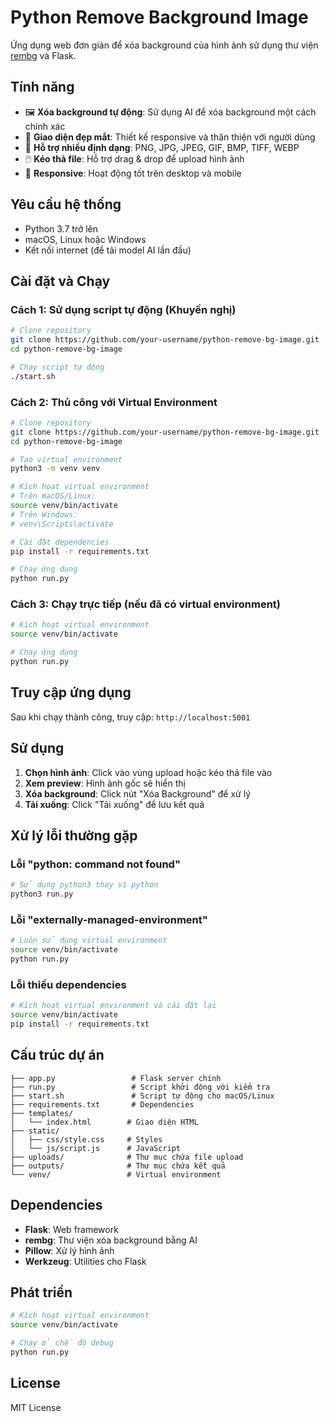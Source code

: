 # Python Remove Background Image

Ứng dụng web đơn giản để xóa background của hình ảnh sử dụng thư viện [rembg](https://github.com/danielgatis/rembg) và Flask.

## Tính năng

- 🖼️ **Xóa background tự động**: Sử dụng AI để xóa background một cách chính xác
- 🎨 **Giao diện đẹp mắt**: Thiết kế responsive và thân thiện với người dùng
- 📁 **Hỗ trợ nhiều định dạng**: PNG, JPG, JPEG, GIF, BMP, TIFF, WEBP
- 🖱️ **Kéo thả file**: Hỗ trợ drag & drop để upload hình ảnh
- 📱 **Responsive**: Hoạt động tốt trên desktop và mobile

## Yêu cầu hệ thống

- Python 3.7 trở lên
- macOS, Linux hoặc Windows
- Kết nối internet (để tải model AI lần đầu)

## Cài đặt và Chạy

### Cách 1: Sử dụng script tự động (Khuyến nghị)

```bash
# Clone repository
git clone https://github.com/your-username/python-remove-bg-image.git
cd python-remove-bg-image

# Chạy script tự động
./start.sh
```

### Cách 2: Thủ công với Virtual Environment

```bash
# Clone repository
git clone https://github.com/your-username/python-remove-bg-image.git
cd python-remove-bg-image

# Tạo virtual environment
python3 -m venv venv

# Kích hoạt virtual environment
# Trên macOS/Linux:
source venv/bin/activate
# Trên Windows:
# venv\Scripts\activate

# Cài đặt dependencies
pip install -r requirements.txt

# Chạy ứng dụng
python run.py
```

### Cách 3: Chạy trực tiếp (nếu đã có virtual environment)

```bash
# Kích hoạt virtual environment
source venv/bin/activate

# Chạy ứng dụng
python run.py
```

## Truy cập ứng dụng

Sau khi chạy thành công, truy cập: `http://localhost:5001`

## Sử dụng

1. **Chọn hình ảnh**: Click vào vùng upload hoặc kéo thả file vào
2. **Xem preview**: Hình ảnh gốc sẽ hiển thị
3. **Xóa background**: Click nút "Xóa Background" để xử lý
4. **Tải xuống**: Click "Tải xuống" để lưu kết quả

## Xử lý lỗi thường gặp

### Lỗi "python: command not found"
```bash
# Sử dụng python3 thay vì python
python3 run.py
```

### Lỗi "externally-managed-environment"
```bash
# Luôn sử dụng virtual environment
source venv/bin/activate
python run.py
```

### Lỗi thiếu dependencies
```bash
# Kích hoạt virtual environment và cài đặt lại
source venv/bin/activate
pip install -r requirements.txt
```

## Cấu trúc dự án

```
├── app.py                 # Flask server chính
├── run.py                 # Script khởi động với kiểm tra
├── start.sh               # Script tự động cho macOS/Linux
├── requirements.txt       # Dependencies
├── templates/
│   └── index.html        # Giao diện HTML
├── static/
│   ├── css/style.css     # Styles
│   └── js/script.js      # JavaScript
├── uploads/              # Thư mục chứa file upload
├── outputs/              # Thư mục chứa kết quả
└── venv/                 # Virtual environment
```

## Dependencies

- **Flask**: Web framework
- **rembg**: Thư viện xóa background bằng AI
- **Pillow**: Xử lý hình ảnh
- **Werkzeug**: Utilities cho Flask

## Phát triển

```bash
# Kích hoạt virtual environment
source venv/bin/activate

# Chạy ở chế độ debug
python run.py
```

## License

MIT License